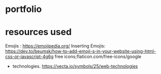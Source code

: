 # portfolio

# resources used
Emojis : https://emojipedia.org/
Inserting Emojis: https://dev.to/beumsk/how-to-add-emoji-s-in-your-website-using-html-css-or-javascript-4g6g
free icons;flaticon.com/free-icons/google

 * technologies. https://vecta.io/symbols/25/web-technologies
